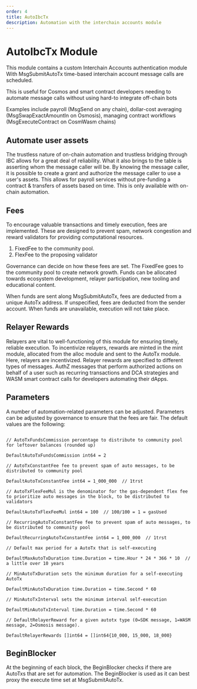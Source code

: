 ```yaml
---
order: 4
title: AutoIbcTx
description: Automation with the interchain accounts module
---
```


# AutoIbcTx Module

This module contains a custom Interchain Accounts authentication module
With MsgSubmitAutoTx time-based interchain account message calls are scheduled.

This is useful for Cosmos and smart contract developers needing to automate message calls without using hard-to integrate off-chain bots

Examples include payroll (MsgSend on any chain), dollar-cost averaging (MsgSwapExactAmountIn on Osmosis), managing contract workflows (MsgExecuteContract on CosmWasm chains)

## Automate user assets

The trustless nature of on-chain automation and trustless bridging through IBC allows for a great deal of reliability. What it also brings to the table is asserting whom the message caller will be. By knowing the message caller, it is possible to create a grant and authorize the message caller to use a user's assets.  This allows for payroll services without pre-funding a contract & transfers of assets based on time. This is only available with on-chain automation.

## Fees

To encourage valuable transactions and timely execution, fees are implemented. These are designed to prevent spam, network congestion and reward validators for providing computational resources.

1. FixedFee to the community pool.  
2. FlexFee to the proposing validator


Governance can decide on how these fees are set. The FixedFee goes to the community pool to create network growth. Funds can be allocated towards ecosystem development, relayer participation, new tooling and educational content.

When funds are sent along MsgSubmitAutoTx, fees are deducted from a unique AutoTx address. If unspecified, fees are deducted from the sender account. When funds are unavailable, execution will not take place.

## Relayer Rewards

Relayers are vital to well-functioning of this module for ensuring timely, reliable execution. To incentivize relayers, rewards are minted in the mint module, allocated from the alloc module and sent to the AutoTx module. Here, relayers are incentivized. Relayer rewards are specified to different types of messages. AuthZ messages that perform authorized actions on behalf of a user such as recurring transactions and DCA strategies and WASM smart contract calls for developers automating their dApps. 

## Parameters

A number of automation-related parameters can be adjusted. Parameters can be adjusted by governance to ensure that the fees are fair. The default values are the following:

```golang

// AutoTxFundsCommission percentage to distribute to community pool for leftover balances (rounded up)

DefaultAutoTxFundsCommission int64 = 2

// AutoTxConstantFee fee to prevent spam of auto messages, to be distributed to community pool

DefaultAutoTxConstantFee int64 = 1_000_000  // 1trst

// AutoTxFlexFeeMul is the denominator for the gas-dependent flex fee to prioritize auto messages in the block, to be distributed to validators

DefaultAutoTxFlexFeeMul int64 = 100  // 100/100 = 1 = gasUsed

// RecurringAutoTxConstantFee fee to prevent spam of auto messages, to be distributed to community pool

DefaultRecurringAutoTxConstantFee int64 = 1_000_000  // 1trst

// Default max period for a AutoTx that is self-executing

DefaultMaxAutoTxDuration time.Duration = time.Hour * 24 * 366 * 10  // a little over 10 years

// MinAutoTxDuration sets the minimum duration for a self-executing AutoTx

DefaultMinAutoTxDuration time.Duration = time.Second * 60

// MinAutoTxInterval sets the minimum interval self-execution

DefaultMinAutoTxInterval time.Duration = time.Second * 60

// DefaultRelayerReward for a given autotx type (0=SDK message, 1=WASM message, 2=Osmosis message).

DefaultRelayerRewards []int64 = []int64{10_000, 15_000, 18_000}

```

## BeginBlocker

At the beginning of each block, the BeginBlocker checks if there are AutoTxs that are set for automation. The BeginBlocker is used as it can best proxy the execute time set at MsgSubmitAutoTx. 